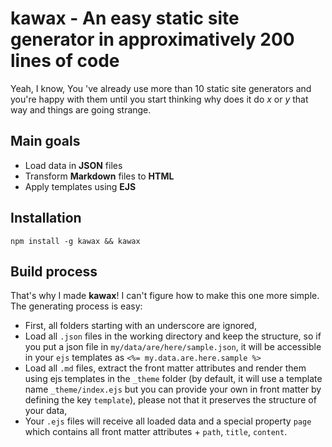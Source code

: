 # kawax - An easy static site generator in approximatively 200 lines of code

Yeah, I know, You 've already use more than 10 static site generators and you're happy with them until you start thinking why does it do *x* or *y* that way and things are going strange.

## Main goals

- Load data in **JSON** files
- Transform **Markdown** files to **HTML**
- Apply templates using **EJS**

## Installation

`npm install -g kawax && kawax`

## Build process

That's why I made **kawax**! I can't figure how to make this one more simple. The generating process is easy:

- First, all folders starting with an underscore are ignored,
- Load all `.json` files in the working directory and keep the structure, so if you put a json file in `my/data/are/here/sample.json`, it will be accessible in your `ejs` templates as `<%= my.data.are.here.sample %>`
- Load all `.md` files, extract the front matter attributes and render them using ejs templates in the `_theme` folder (by default, it will use a template name `_theme/index.ejs` but you can provide your own in front matter by defining the key `template`), please not that it preserves the structure of your data,
- Your `.ejs` files will receive all loaded data and a special property `page` which contains all front matter attributes + `path`, `title`, `content`.
